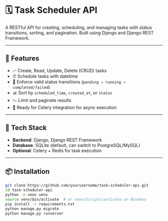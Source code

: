 # 🗓️ Task Scheduler API

A RESTful API for creating, scheduling, and managing tasks with status transitions, sorting, and pagination. Built using Django and Django REST Framework.

---

## 🚀 Features

- ✅ Create, Read, Update, Delete (CRUD) tasks
- ⏰ Schedule tasks with datetime
- 🔄 Enforce valid status transitions (`pending → running → completed/failed`)
- 📊 Sort by `scheduled_time`, `created_at`, or `status`
- 📉 Limit and paginate results
- 🔐 Ready for Celery integration for async execution

---

## 🧱 Tech Stack

- **Backend**: Django, Django REST Framework
- **Database**: SQLite (default, can switch to PostgreSQL/MySQL)
- **Optional**: Celery + Redis for task execution

---

## 📦 Installation

```bash
git clone https://github.com/yourusername/task-scheduler-api.git
cd task-scheduler-api
python -m venv venv
source venv/bin/activate  # or venv\Scripts\activate on Windows
pip install -r requirements.txt
python manage.py migrate
python manage.py runserver
